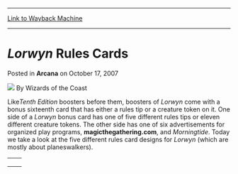 
---
[Link to Wayback Machine](https://web.archive.org/web/20210429033105/https://magic.wizards.com/en/articles/archive/lorwyn-rules-cards-2007-10-17)

[_metadata_:author]:- "Wizards of the Coast"
[_metadata_:description]:- "LikeTenth Edition boosters before them, boosters of Lorwyn come with a bonus sixteenth card that has either a rules tip or a creature token on it. One side of a Lorwyn bonus card has one of five different rules tips or eleven different creature tokens. The other side has one of six advertisements for organized play programs, magicthegathering.com, and Morningtide. Today we"
[_metadata_:generator]:- "Drupal 7 (http://drupal.org)"
[_metadata_:node]:- "602661"
[_metadata_:publish_date]:- "2007-10-17"
[_metadata_:source]:- "div-main-content"
[_metadata_:title]:- "Lorwyn Rules Cards"
[_metadata_:wayback_capture_timestamp]:- "2021-04-29 03:31:05"
[_metadata_:wayback_raw_url]:- "https://web.archive.org/web/20210429033105id_/https://magic.wizards.com/en/articles/archive/lorwyn-rules-cards-2007-10-17"
[_metadata_:wayback_url]:- "https://magic.wizards.com/en/articles/archive/lorwyn-rules-cards-2007-10-17"
---


*Lorwyn* Rules Cards
====================



 Posted in **Arcana**
 on October 17, 2007 






![](https://media.magic.wizards.com/styles/auth_small/public/images/person/wizards_author.jpg)
By Wizards of the Coast












Like*Tenth Edition* boosters before them, boosters of *Lorwyn* come with a bonus sixteenth card that has either a rules tip or a creature token on it. One side of a *Lorwyn* bonus card has one of five different rules tips or eleven different creature tokens. The other side has one of six advertisements for organized play programs, **magicthegathering.com**, and *Morningtide*. Today we take a look at the five different rules card designs for *Lorwyn* (which are mostly about planeswalkers).




|  |  |
| --- | --- |
|  |  |
|  |  |
|  |







